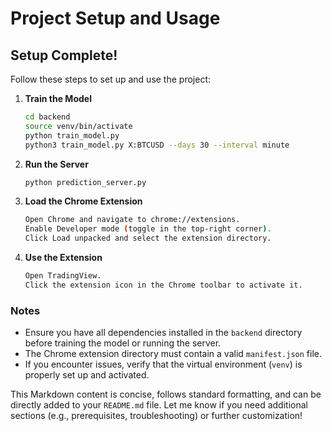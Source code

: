 
# Project Setup and Usage

## Setup Complete!

Follow these steps to set up and use the project:

1. **Train the Model**
    ```bash
    cd backend
    source venv/bin/activate
    python train_model.py
    python3 train_model.py X:BTCUSD --days 30 --interval minute

2. **Run the Server**
    ```bash
    python prediction_server.py

3. **Load the Chrome Extension**
    ```bash
    Open Chrome and navigate to chrome://extensions.
    Enable Developer mode (toggle in the top-right corner).
    Click Load unpacked and select the extension directory.

4. **Use the Extension**
    ```bash    
    Open TradingView.
    Click the extension icon in the Chrome toolbar to activate it.


### Notes
- Ensure you have all dependencies installed in the `backend` directory before training the model or running the server.
- The Chrome extension directory must contain a valid `manifest.json` file.
- If you encounter issues, verify that the virtual environment (`venv`) is properly set up and activated.

This Markdown content is concise, follows standard formatting, and can be directly added to your `README.md` file. Let me know if you need additional sections (e.g., prerequisites, troubleshooting) or further customization!